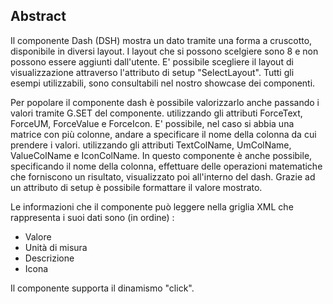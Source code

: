 ## Abstract
Il componente Dash (DSH) mostra un dato tramite una forma a cruscotto, disponibile in diversi layout.
I layout che si possono scelgiere sono 8 e non possono essere aggiunti dall'utente.
E' possibile scegliere il layout di visualizzazione attraverso l'attributo di setup "SelectLayout".
Tutti gli esempi utilizzabili, sono consultabili nel nostro showcase dei componenti.

Per popolare il componente dash è possibile valorizzarlo anche passando i valori tramite G.SET del componente. utilizzando gli attributi ForceText, ForceUM, ForceValue e ForceIcon.
E' possibile, nel caso si abbia una matrice con più colonne, andare a specificare il nome della colonna da cui prendere i valori. utilizzando gli attributi TextColName, UmColName, ValueColName e IconColName.
In questo componente è anche possibile, specificando il nome della colonna, effettuare delle operazioni matematiche che forniscono un risultato, visualizzato poi all'interno del dash.
Grazie ad un attributo di setup è possibile formattare il valore mostrato.

Le informazioni che il componente può leggere nella griglia XML che rappresenta i suoi dati  sono (in ordine) : 
- Valore
- Unità di misura
- Descrizione
- Icona

Il componente supporta il dinamismo "click".

